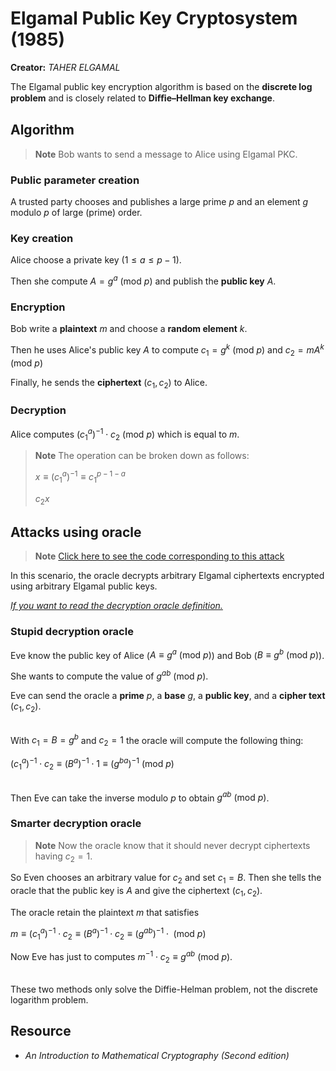 # Elgamal Public Key Cryptosystem (1985)

**Creator:** *TAHER ELGAMAL*

The Elgamal public key encryption algorithm is based on the **discrete log problem** and is closely related to **Diﬃe–Hellman key exchange**.

## Algorithm

> **Note** Bob wants to send a message to Alice using Elgamal PKC.

### Public parameter creation

A trusted party chooses and publishes a large prime $p$ and an element $g$ modulo $p$ of large (prime) order.

### Key creation

Alice choose a private key ($1\le a \le p-1$).

Then she compute $A = g^a\text{ (mod }p\text{)}$ and publish the **public key** $A$.

### Encryption

Bob write a **plaintext** $m$ and choose a **random element** $k$.

Then he uses Alice's public key $A$ to compute $c_1=g^k\text{ (mod }p\text{)}$ and $c_2=mA^k\text{ (mod }p\text{)}$

Finally, he sends the **ciphertext** $(c_1,c_2)$ to Alice.

### Decryption

Alice computes $(c_1^a)^{-1}\cdot c_2\text{ (mod }p\text{)}$ which is equal to $m$.

> **Note** The operation can be broken down as follows:
> 
> $x\equiv (c_1^a)^{-1}\equiv c_1^{p-1-a}$
>
> $c_2x$


## Attacks using oracle

> **Note** [Click here to see the code corresponding to this attack](./ElGamalAttack.py)

In this scenario, the oracle decrypts arbitrary Elgamal ciphertexts encrypted using arbitrary Elgamal public keys.

[*If you want to read the decryption oracle definition.*](../../Attacks/README.md#decryption-oracle)

### Stupid decryption oracle

Eve know the public key of Alice ($A\equiv g^a\text{ (mod }p\text{)}$) and Bob ($B\equiv g^b\text{ (mod }p\text{)}$).

She wants to compute the value of $g^{ab}\text{ (mod }p\text{)}$.

Eve can send the oracle a **prime** $p$, a **base** $g$, a **public key**, and a **cipher text** $(c_1,c_2)$.

\
With $c_1=B=g^b$ and $c_2=1$ the oracle will compute the following thing: 

$(c_1^a)^{-1}\cdot c_2 \equiv (B^a)^{-1}\cdot 1 \equiv (g^{ba})^{-1} \text{ (mod } p\text{)}$

\
Then Eve can take the inverse modulo $p$ to obtain $g^{ab}\text{ (mod }p\text{)}$.

### Smarter decryption oracle

> **Note** Now the oracle know that it should never decrypt ciphertexts having $c_2=1$.

So Even chooses an arbitrary value for $c_2$ and set $c_1=B$. Then she tells the oracle that the public key is $A$ and give the ciphertext $(c_1,c_2)$.

The oracle retain the plaintext $m$ that satisfies

$m\equiv(c_1^a)^{-1}\cdot c_2\equiv(B^a)^{-1}\cdot c_2 \equiv (g^{ab})^{-1}\cdot\text{ (mod }p\text{)}$

Now Eve has just to computes $m^{-1}\cdot c_2\equiv g^{ab}\text{ (mod }p\text{)}$.

\
These two methods only solve the Diffie-Helman problem, not the discrete logarithm problem.

## Resource

- *An Introduction to Mathematical Cryptography (Second edition)*